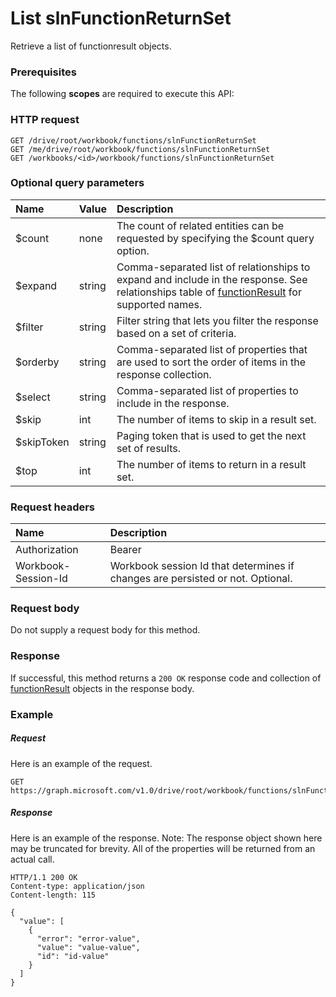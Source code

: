 # List slnFunctionReturnSet

Retrieve a list of functionresult objects.
### Prerequisites
The following **scopes** are required to execute this API: 
### HTTP request
<!-- { "blockType": "ignored" } -->
```http
GET /drive/root/workbook/functions/slnFunctionReturnSet
GET /me/drive/root/workbook/functions/slnFunctionReturnSet
GET /workbooks/<id>/workbook/functions/slnFunctionReturnSet
```
### Optional query parameters
|Name|Value|Description|
|:---------------|:--------|:-------|
|$count|none|The count of related entities can be requested by specifying the $count query option.|
|$expand|string|Comma-separated list of relationships to expand and include in the response. See relationships table of [functionResult](../resources/functionresult.md) for supported names. |
|$filter|string|Filter string that lets you filter the response based on a set of criteria.|
|$orderby|string|Comma-separated list of properties that are used to sort the order of items in the response collection.|
|$select|string|Comma-separated list of properties to include in the response.|
|$skip|int|The number of items to skip in a result set.|
|$skipToken|string|Paging token that is used to get the next set of results.|
|$top|int|The number of items to return in a result set.|

### Request headers
| Name      |Description|
|:----------|:----------|
| Authorization  | Bearer <code>|
| Workbook-Session-Id  | Workbook session Id that determines if changes are persisted or not. Optional.|

### Request body
Do not supply a request body for this method.
### Response
If successful, this method returns a `200 OK` response code and collection of [functionResult](../resources/functionresult.md) objects in the response body.
### Example
##### Request
Here is an example of the request.
<!-- {
  "blockType": "request",
  "name": "get_slnfunctionreturnset"
}-->
```http
GET https://graph.microsoft.com/v1.0/drive/root/workbook/functions/slnFunctionReturnSet
```
##### Response
Here is an example of the response. Note: The response object shown here may be truncated for brevity. All of the properties will be returned from an actual call.
<!-- {
  "blockType": "response",
  "truncated": true,
  "@odata.type": "microsoft.graph.functionResult",
  "isCollection": true
} -->
```http
HTTP/1.1 200 OK
Content-type: application/json
Content-length: 115

{
  "value": [
    {
      "error": "error-value",
      "value": "value-value",
      "id": "id-value"
    }
  ]
}
```

<!-- uuid: 8fcb5dbc-d5aa-4681-8e31-b001d5168d79
2015-10-25 14:57:30 UTC -->
<!-- {
  "type": "#page.annotation",
  "description": "List slnFunctionReturnSet",
  "keywords": "",
  "section": "documentation",
  "tocPath": ""
}-->
